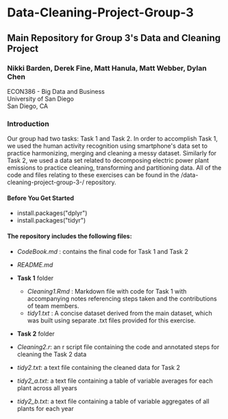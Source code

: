 
# Data-Cleaning-Project-Group-3
## Main Repository for Group 3's Data and Cleaning Project

### Nikki Barden, Derek Fine, Matt Hanula, Matt Webber, Dylan Chen
ECON386 - Big Data and Business  
University of San Diego  
San Diego, CA  



### Introduction
Our group had two tasks: Task 1 and Task 2. In order to accomplish Task 1, we used the human activity recognition using smartphone's data set to practice harmonizing, merging and cleaning a messy dataset. Similarly for Task 2, we used a data set related to decomposing electric power plant emissions to practice cleaning, transforming and partitioning data. All of the code and files relating to these exercises can be found in the /data-cleaning-project-group-3-/ repository.

#### Before You Get Started
- install.packages("dplyr")
- install.packages("tidyr")

#### The repository includes the following files:
- *CodeBook.md* : contains the final code for Task 1 and Task 2
- *README.md* 
- **Task 1** folder
  - *Cleaning1.Rmd* : Markdown file with code for Task 1 with accompanying notes referencing steps taken and the contributions of team members.
  - *tidy1.txt* : A concise dataset derived from the main dataset, which was built using separate .txt files provided for this exercise.

- **Task 2** folder 
 - *Cleaning2.r*: an r script file containing the code and annotated steps for cleaning the Task 2 data
  - *tidy2.txt*: a text file containing the cleaned data for Task 2
  - *tidy2_a.txt*: a text file containing a table of variable averages for each plant across all years
  - *tidy2_b.txt*: a text file containing a table of variable aggregates of all plants for each year



